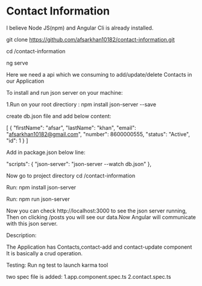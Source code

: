 # Contact Information

I believe Node JS(npm) and Angular Cli is already installed.

git clone https://github.com/afsarkhan10182/contact-information.git

cd /contact-information

ng serve

Here we need a api which we consuming to add/update/delete Contacts in our Application

To install and run json server on your machine:

1.Run on your root directiory : npm install json-server --save

create db.json file and add below content:

[
  {
    "firstName": "afsar",
    "lastName": "khan",
    "email": "afsarkhan10182@gmail.com",
    "number": 8600000555,
    "status": "Active",
    "id": 1
  }
]

Add in package.json below line:

"scripts": {
    "json-server": "json-server --watch db.json"
  },

 Now go to project directory cd /contact-information 

 Run: npm install json-server

 Run: npm run json-server

 Now you can check   http://localhost:3000 to see the json server running, Then on clicking /posts you will see our data.Now Angular will communicate with this json server.

 Description:

 The Application has Contacts,contact-add and contact-update component
 It is basically a crud operation.

 Testing: Run ng test to launch karma tool

 two spec file is added:
 1.app.component.spec.ts
 2.contact.spec.ts